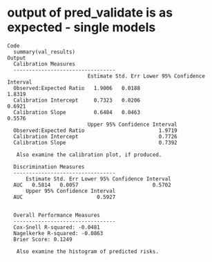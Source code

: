 # output of pred_validate is as expected - single models

    Code
      summary(val_results)
    Output
      Calibration Measures 
      --------------------------------- 
                              Estimate Std. Err Lower 95% Confidence Interval
      Observed:Expected Ratio   1.9006   0.0188                        1.8319
      Calibration Intercept     0.7323   0.0206                        0.6921
      Calibration Slope         0.6484   0.0463                        0.5576
                              Upper 95% Confidence Interval
      Observed:Expected Ratio                        1.9719
      Calibration Intercept                          0.7726
      Calibration Slope                              0.7392
      
       Also examine the calibration plot, if produced. 
      
      Discrimination Measures 
      --------------------------------- 
          Estimate Std. Err Lower 95% Confidence Interval
      AUC   0.5814   0.0057                        0.5702
          Upper 95% Confidence Interval
      AUC                        0.5927
      
      
      Overall Performance Measures 
      --------------------------------- 
      Cox-Snell R-squared: -0.0481
      Nagelkerke R-squared: -0.0863
      Brier Score: 0.1249
      
       Also examine the histogram of predicted risks. 

